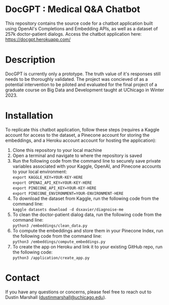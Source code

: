 # DocGPT : Medical Q&A Chatbot
This repository contains the source code for a chatbot application built using OpenAI's Completions and Embedding APIs, as well as a dataset of 257k doctor-patient dialogs. Access the chatbot application here: https://docgpt.herokuapp.com/

# Description
DocGPT is currently only a prototype. The truth value of it's responses still needs to be thoroughly validated. The project was concieved of as a potential intervention to be piloted and evaluated for the final project of a graduate course on Big Data and Development taught at UChicago in Winter 2023.

# Installation
To replicate this chatbot application, follow these steps (requires a Kaggle account for access to the dataset, a Pinecone account for storing the embeddings, and a Heroku account account for hosting the application):

1. Clone this repository to your local machine
2. Open a terminal and navigate to where the repository is saved
3. Run the following code from the command line to securely save private variables associated with your Kaggle, OpenAI, and Pinecone accounts to your local environment:  
    `export KAGGLE_KEY=YOUR-KEY-HERE`  
    `export OPENAI_API_KEY=YOUR-KEY-HERE`  
    `export PINECONE_API_KEY=YOUR-KEY-HERE`  
    `export PINECONE_ENVIRONMENT=YOUR-ENVIRONMENT-HERE`
4. To download the dataset from Kaggle, run the following code from the command line:  
    `kaggle datasets download -d dsxavier/diagnoise-me`
5. To clean the doctor-patient dialog data, run the following code from the command line:  
    `python3 /embeddings/clean_data.py`
6. To compute the embeddings and store them in your Pinecone Index, run the following code from the command line:  
    `python3 /embeddings/compute_embeddings.py`
7. To create the app on Heroku and link it to your existing GitHub repo, run the following code:  
    `python3 /application/create_app.py`

# Contact
If you have any questions or concerns, please feel free to reach out to Dustin Marshall (dustinmarshall@uchicago.edu).
